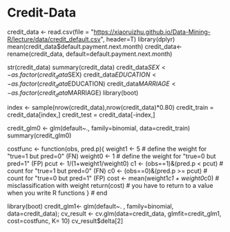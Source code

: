# Credit-Data

credit_data <- read.csv(file = "https://xiaoruizhu.github.io/Data-Mining-R/lecture/data/credit_default.csv", header=T)
library(dplyr)
mean(credit_data$default.payment.next.month)
credit_data<- rename(credit_data, default=default.payment.next.month)

str(credit_data)
summary(credit_data)
credit_data$SEX<- as.factor(credit_data$SEX)
credit_data$EDUCATION<- as.factor(credit_data$EDUCATION)
credit_data$MARRIAGE<- as.factor(credit_data$MARRIAGE)
library(boot)

index <- sample(nrow(credit_data),nrow(credit_data)*0.80)
credit_train = credit_data[index,]
credit_test = credit_data[-index,]

credit_glm0 <- glm(default~., family=binomial, data=credit_train)
summary(credit_glm0)




costfunc <- function(obs, pred.p){
  weight1 <- 5 # define the weight for "true=1 but pred=0" (FN)
  weight0 <- 1 # define the weight for "true=0 but pred=1" (FP)
  pcut <- 1/(1+weight1/weight0)
  c1 <- (obs==1)&(pred.p < pcut) # count for "true=1 but pred=0" (FN)
  c0 <- (obs==0)&(pred.p >= pcut) # count for "true=0 but pred=1" (FP)
  cost <- mean(weight1*c1 + weight0*c0) # misclassification with weight
  return(cost) # you have to return to a value when you write R functions
} # end

library(boot)
credit_glm1<- glm(default~. , family=binomial, data=credit_data);
cv_result <- cv.glm(data=credit_data, glmfit=credit_glm1, cost=costfunc, K=
                      10)
cv_result$delta[2]

